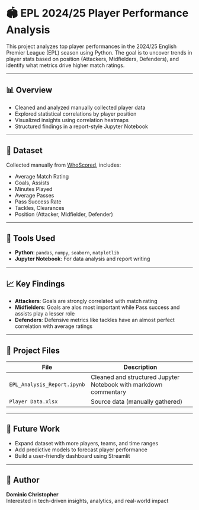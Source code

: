 # 🏟️ EPL 2024/25 Player Performance Analysis

This project analyzes top player performances in the 2024/25 English Premier League (EPL) season using Python. The goal is to uncover trends in player stats based on position (Attackers, Midfielders, Defenders), and identify what metrics drive higher match ratings.

---

## 📊 Overview

- Cleaned and analyzed manually collected player data
- Explored statistical correlations by player position
- Visualized insights using correlation heatmaps
- Structured findings in a report-style Jupyter Notebook

---

## 📁 Dataset

Collected manually from [WhoScored](https://www.whoscored.com//), includes:

- Average Match Rating
- Goals, Assists
- Minutes Played
- Average Passes
- Pass Success Rate
- Tackles, Clearances
- Position (Attacker, Midfielder, Defender)

---

## 🔧 Tools Used

- **Python**: `pandas`, `numpy`, `seaborn`, `matplotlib`
- **Jupyter Notebook**: For data analysis and report writing

---

## 📈 Key Findings

- **Attackers**: Goals are strongly correlated with match rating
- **Midfielders**: Goals are alos most important while Pass success and assists play a lesser role
- **Defenders**: Defensive metrics like tackles have an almost perfect correlation with average ratings

---

## 📌 Project Files

| File | Description |
|------|-------------|
| `EPL_Analysis_Report.ipynb` | Cleaned and structured Jupyter Notebook with markdown commentary |
| `Player Data.xlsx` | Source data (manually gathered) |

---

## 🚀 Future Work

- Expand dataset with more players, teams, and time ranges
- Add predictive models to forecast player performance
- Build a user-friendly dashboard using Streamlit

---

## 🧠 Author

**Dominic Christopher**   
Interested in tech-driven insights, analytics, and real-world impact  
